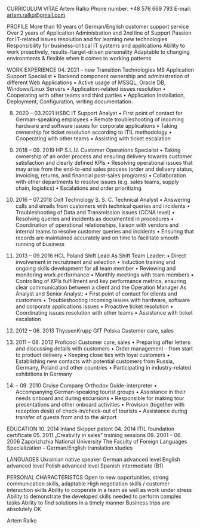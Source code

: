 CURRICULUM VITAE
Artem Ralko 
Phone number:	+48 576 669 793
E-mail:		artem.ralko@gmail.com 

PROFILE
More than 10 years of German/English customer support service
Over 2 years of Application Administration and 2nd line of Support
Passion for IT-related issues resolution and for learning new technologies
Responsibility for business-critical IT systems and applications
Ability to work proactively, results-/target-driven personality
Adaptable to changing environments & flexible when it comes to working patterns

WORK EXPERIENCE
04. 2021 – now	Transition Technologies MS	Application Support Specialist
•	Backend component ownership and administration of different Web Applications
•	Active usage of MSSQL, Oracle DB, Windows/Linux Servers
•	Application-related issues resolution
•	Cooperating with other teams and third parties
•	Application Installation, Deployment, Configuration, writing documentation.

08. 2020 – 03.2021	HSBC					IT Support Analyst
•	First point of contact for German-speaking employees
•	Remote troubleshooting of incoming hardware and software issues for corporate applications
•	Taking ownership for ticket resolution according to ITIL methodology
•	Cooperating with other teams
•	Assisting with ticket escalation
10. 2018 – 09. 2019	HP S.L.U.				Customer Operations Specialist
•	Taking ownership of an order process and ensuring delivery towards customer satisfaction and clearly defined KPIs
•	Resolving operational issues that may arise from the end-to-end sales process (order and delivery status, invoicing, returns, and financial post-sales programs)
•	Collaboration with other departments to resolve issues (e.g. sales teams, supply chain, logistics)
•	Escalations and order prioritizing

10. 2016 – 07.2018	Colt Technology S. S. C. 		Technical Analyst 
•	Answering calls and emails from customers with technical queries and incidents
•	Troubleshooting of Data and Transmission issues (CCNA level)
•	Resolving queries and incidents as documented in procedures
•	Coordination of operational relationships, liaison with vendors and internal teams to resolve customer queries and incidents
•	Ensuring that records are maintained accurately and on time to facilitate smooth running of business

06. 2013 – 09.2016	HCL Poland				Shift Lead
As Shift Team Leader:
•	Direct involvement in recruitment and selection
•	Induction training and ongoing skills development for all team member
•	Reviewing and monitoring work performance 
•	Monthly meetings with team members
•	Controlling of KPIs fulfillment and key performance metrics, ensuring clear communication between a client and the Operation Manager
As Analyst and Senior Analyst:
•	First point of contact for clients and customers
•	Troubleshooting incoming issues with hardware, software and corporate applications issues
•	Proactive ticket resolution
•	Coordinating issues resolution with other teams
•	Assistance with ticket escalation

09. 2012 – 06. 2013	ThyssenKrupp GfT Polska		Customer care, sales 
01. 2011 – 08. 2012	Proficool				Customer care, sales 
•	Preparing offer letters and discussing details with customers
•	Order management - from start to product delivery
•	Keeping close ties with loyal customers
•	Establishing new contacts with potential customers from Russia, Germany, Poland and other countries
•	Participating in industry-related exhibitions in Germany
04. – 09. 2010		Cruise Company Orthodox		Guide-interpreter
•	Accompanying German-speaking tourist groups
•	Assistance in their needs onboard and during excursions
•	Responsible for making tour presentations and other onboard activities
•	Provision (together with reception desk) of check-in/check-out of tourists
•	Assistance during transfer of guests from and to the airport

EDUCATION
10. 2014			Inland Skipper patent 
04. 2014			ITIL foundation certificate 
05. 2011			„Creativity in sales” training sessions 
09. 2001 – 06. 2006		Zaporizhzhia National University 
The Faculty of Foreign Languages 
Specialization – German/English translation studies 

LANGUAGES
Ukrainian		native speaker 
German		advanced level 
English		advanced level 
Polish			advanced level 
Spanish 		intermediate (B1) 


PERSONAL CHARACTERISTCS
Open to new opportunities, strong communication skills, adaptable
High negotiation skills / customer interaction skills
Ability to cooperate in a team as well as work under stress
Ability to demonstrate the developed skills needed to perform complex tasks
Ability to find solutions in a timely manner
Business trips are absolutely OK

Artem Ralko

